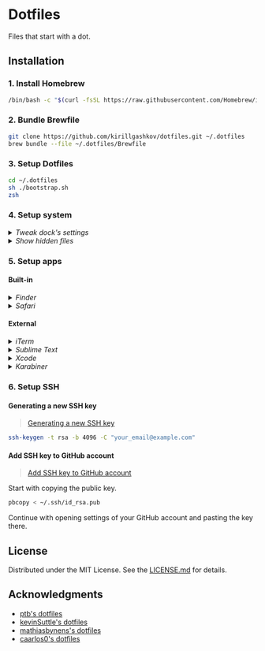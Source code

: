 # Dotfiles

Files that start with a dot.

## Installation

### 1. Install Homebrew

```sh
/bin/bash -c "$(curl -fsSL https://raw.githubusercontent.com/Homebrew/install/master/install.sh)"
```

### 2. Bundle Brewfile

```sh
git clone https://github.com/kirillgashkov/dotfiles.git ~/.dotfiles
brew bundle --file ~/.dotfiles/Brewfile
```

### 3. Setup Dotfiles

```sh
cd ~/.dotfiles
sh ./bootstrap.sh
zsh
```

### 4. Setup system

<details>
  <summary><i>Tweak dock's settings</i></summary>

  ```sh
  # Speed up the dock's hiding animation (delete this key to revert)
  defaults write com.apple.dock autohide-time-modifier -float 0.7
  # Speed up the dock's autohide delay (delete this key to revert)
  defaults write com.apple.dock autohide-delay -float 0.2
  # Apply changes
  killall Dock
  ```
</details>

<details>
  <summary><i>Show hidden files</i></summary>

  ```sh
  defaults write com.apple.finder AppleShowAllFiles TRUE
  killall Finder
  ```
</details>

### 5. Setup apps

#### Built-in

<details>
  <summary><i>Finder</i></summary>

  - Visibility
    - Make `~/Library` visible
    - Make hidden files visible
  - Extensions
    - Make extensions visible
    - Suppress warnings when changing extensions
  - Miscellaneous
    - Make new tabs start at `~/`
    - Enable snap to grid
</details>

<details>
  <summary><i>Safari</i></summary>

  - Show `Develop` menu
</details>

#### External

<details>
  <summary><i>iTerm</i></summary>

  - Turn on custom folder preferences
</details>

<details>
  <summary><i>Sublime Text</i></summary>

  - Copy settings to `User`
  - Install package control
  - Install packages:
    - PlistBinary
  - Copy to `User` [Russian-English Bilingual](https://github.com/titoBouzout/Dictionaries) dictionary (`.aff` and `.dic`).
</details>

<details>
  <summary><i>Xcode</i></summary>

  - Add developer account
  - Set ruler at 80 characters
  - Disable source control
</details>

<details>
  <summary><i>Karabiner</i></summary>

  - Copy complex modifications to config folder
  - Enable Caps Lock to switch languages
</details>

### 6. Setup SSH

#### Generating a new SSH key

> [Generating a new SSH key](https://help.github.com/en/github/authenticating-to-github/generating-a-new-ssh-key-and-adding-it-to-the-ssh-agent)

```sh
ssh-keygen -t rsa -b 4096 -C "your_email@example.com"
```

#### Add SSH key to GitHub account

> [Add SSH key to GitHub account](https://docs.github.com/en/free-pro-team@latest/github/authenticating-to-github/adding-a-new-ssh-key-to-your-github-account)

Start with copying the public key.

```sh
pbcopy < ~/.ssh/id_rsa.pub
```

Continue with opening settings of your GitHub account and pasting the key there.

## License

Distributed under the MIT License. See the [LICENSE.md](LICENSE.md) for details.

## Acknowledgments

- [ptb's dotfiles](https://github.com/ptb/mac-setup)
- [kevinSuttle's dotfiles](https://github.com/kevinSuttle/dotfiles)
- [mathiasbynens's dotfiles](https://github.com/mathiasbynens/dotfiles)
- [caarlos0's dotfiles](https://github.com/caarlos0/dotfiles)
